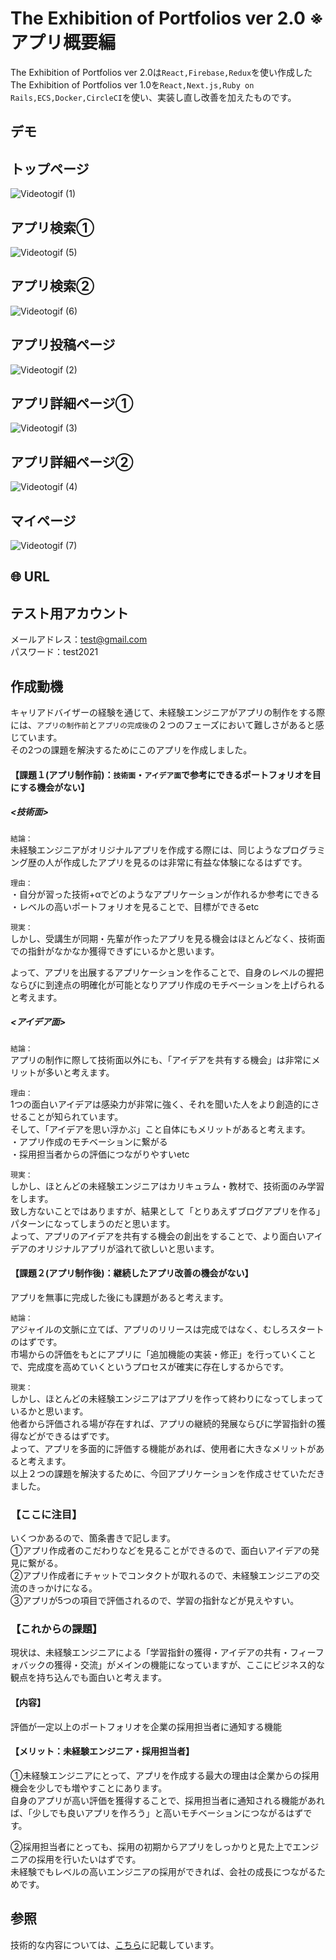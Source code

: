 # The Exhibition of Portfolios ver 2.0 ※アプリ概要編
The Exhibition of Portfolios ver 2.0は`React,Firebase,Redux`を使い作成したThe Exhibition of Portfolios ver 1.0を`React,Next.js,Ruby on Rails,ECS,Docker,CircleCI`を使い、実装し直し改善を加えたものです。

## デモ

## トップページ  
![Videotogif (1)](https://user-images.githubusercontent.com/73022482/126039288-59c83129-cb33-4576-ab0f-693de4bcbbd9.gif)  

## アプリ検索①  

![Videotogif (5)](https://user-images.githubusercontent.com/73022482/126039698-ad79a9cb-4777-45df-814b-aa47f1e49571.gif)  

## アプリ検索②  
![Videotogif (6)](https://user-images.githubusercontent.com/73022482/126039721-7fd95080-35ed-4b85-84d8-ab3af5e585ba.gif)  

## アプリ投稿ページ  
![Videotogif (2)](https://user-images.githubusercontent.com/73022482/126039569-42ebc036-41ce-46f2-864f-ca29a3104259.gif)  


## アプリ詳細ページ①  
![Videotogif (3)](https://user-images.githubusercontent.com/73022482/126039588-e2e412ae-ac40-495c-b2b9-cea1c242c80e.gif)  

## アプリ詳細ページ②    
![Videotogif (4)](https://user-images.githubusercontent.com/73022482/126039598-54f72362-e6b9-4f0c-9880-f959dbd0cc56.gif)  

## マイページ  
![Videotogif (7)](https://user-images.githubusercontent.com/73022482/126039831-cc2ba16c-f568-4d56-8a69-13bc2b2a7ba9.gif)  


## 🌐 URL   

## テスト用アカウント
メールアドレス：test@gmail.com      
パスワード：test2021

## 作成動機
              
キャリアドバイザーの経験を通じて、未経験エンジニアがアプリの制作をする際には、`アプリの制作前`と`アプリの完成後`の２つのフェーズにおいて難しさがあると感じています。                   
その2つの課題を解決するためにこのアプリを作成しました。            

#### 【課題１(アプリ制作前)：`技術面`・`アイデア面`で参考にできるポートフォリオを目にする機会がない】                  
##### <技術面> 
`結論：`         
未経験エンジニアがオリジナルアプリを作成する際には、同じようなプログラミング歴の人が作成したアプリを見るのは非常に有益な体験になるはずです。

`理由：`                    
・自分が習った技術+αでどのようなアプリケーションが作れるか参考にできる                   
・レベルの高いポートフォリオを見ることで、目標ができるetc     

`現実：`  
しかし、受講生が同期・先輩が作ったアプリを見る機会はほとんどなく、技術面での指針がなかなか獲得できずにいるかと思います。
                                    
よって、アプリを出展するアプリケーションを作ることで、自身のレベルの握把ならびに到達点の明確化が可能となりアプリ作成のモチベーションを上げられると考えます。                  



##### <アイデア面>     

`結論：`    
アプリの制作に際して技術面以外にも、「アイデアを共有する機会」は非常にメリットが多いと考えます。 

`理由：`  
1つの面白いアイデアは感染力が非常に強く、それを聞いた人をより創造的にさせることが知られています。                            
そして、「アイデアを思い浮かぶ」こと自体にもメリットがあると考えます。                    
・アプリ作成のモチベーションに繋がる                   
・採用担当者からの評価につながりやすいetc    

`現実：`  
しかし、ほとんどの未経験エンジニアはカリキュラム・教材で、技術面のみ学習をします。                      
致し方ないことではありますが、結果として「とりあえずブログアプリを作る」パターンになってしまうのだと思います。                        
よって、アプリのアイデアを共有する機会の創出をすることで、より面白いアイデアのオリジナルアプリが溢れて欲しいと思います。        

#### 【課題２(アプリ制作後)：継続したアプリ改善の機会がない】          
アプリを無事に完成した後にも課題があると考えます。   

`結論：`                    
アジャイルの文脈に立てば、アプリのリリースは完成ではなく、むしろスタートのはずです。                
市場からの評価をもとにアプリに「追加機能の実装・修正」を行っていくことで、完成度を高めていくというプロセスが確実に存在しするからです。  

`現実：`                    
しかし、ほとんどの未経験エンジニアはアプリを作って終わりになってしまっているかと思います。      
他者から評価される場が存在すれば、アプリの継続的発展ならびに学習指針の獲得などができるはずです。                 
よって、アプリを多面的に評価する機能があれば、使用者に大きなメリットがあると考えます。                         
以上２つの課題を解決するために、今回アプリケーションを作成させていただきました。          

### 【ここに注目】            
いくつかあるので、箇条書きで記します。                 
①アプリ作成者のこだわりなどを見ることができるので、面白いアイデアの発見に繋がる。                      
②アプリ作成者にチャットでコンタクトが取れるので、未経験エンジニアの交流のきっかけになる。                                               
③アプリが5つの項目で評価されるので、学習の指針などが見えやすい。 

### 【これからの課題】             
現状は、未経験エンジニアによる「学習指針の獲得・アイデアの共有・フィーフォバックの獲得・交流」がメインの機能になっていますが、ここにビジネス的な観点を持ち込んでも面白いと考えます。           

#### 【内容】                                
評価が一定以上のポートフォリオを企業の採用担当者に通知する機能       

#### 【メリット：未経験エンジニア・採用担当者】                                             
①未経験エンジニアにとって、アプリを作成する最大の理由は企業からの採用機会を少しでも増やすことにあります。                                    
自身のアプリが高い評価を獲得することで、採用担当者に通知される機能があれば、「少しでも良いアプリを作ろう」と高いモチベーションにつながるはずです。                                              
                                                                                    
②採用担当者にとっても、採用の初期からアプリをしっかりと見た上でエンジニアの採用を行いたいはずです。                                      
未経験でもレベルの高いエンジニアの採用ができれば、会社の成長につながるためです。                             

## 参照
技術的な内容については、[こちら](https://github.com/nakamori-naoya/next-js-portfolio)に記載しています。



